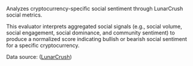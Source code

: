 Analyzes cryptocurrency-specific social sentiment through LunarCrush social metrics.

This evaluator interprets aggregated social signals (e.g., social volume, social engagement,
social dominance, and community sentiment) to produce a normalized score
indicating bullish or bearish social sentiment for a specific cryptocurrency.

Data source: ([LunarCrush](https://lunarcrush.com/faq/what-metrics-are-available-on-lunarcrush))
